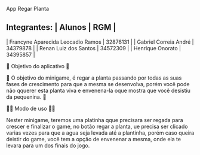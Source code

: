 App Regar Planta

Integrantes:
| Alunos                            |    RGM   |
------------------------------------------------
| Francyne Aparecida Leocadio Ramos | 32876131 |
| Gabriel Correia André             | 34379878 |
| Renan Luiz dos Santos             | 34572309 |
| Henrique Onorato                  | 34395857 |

🌱 Objetivo do aplicativo 🌱

🌱 O objetivo do minigame, é regar a planta passando por todas as suas fases de crescimento
para que a mesma se desenvolva, porém você pode não qquerer esta planta viva e envenena-la 
oque mostra que você desistiu da pequenina. 🌱

🤳🏻 Modo de uso 🤳🏻

Nester minigame, teremos uma platinha qque precisara ser regada para crescer e finalizar o game,
no botão regar  a planta, ue precisa  ser clicado varias vezes  para que a agua seja levada  até a plantinha,
porém caso queira deistir do game, você tem a opção de envenenar a mesma, onde ela te levara para um dos finais do jogo.

